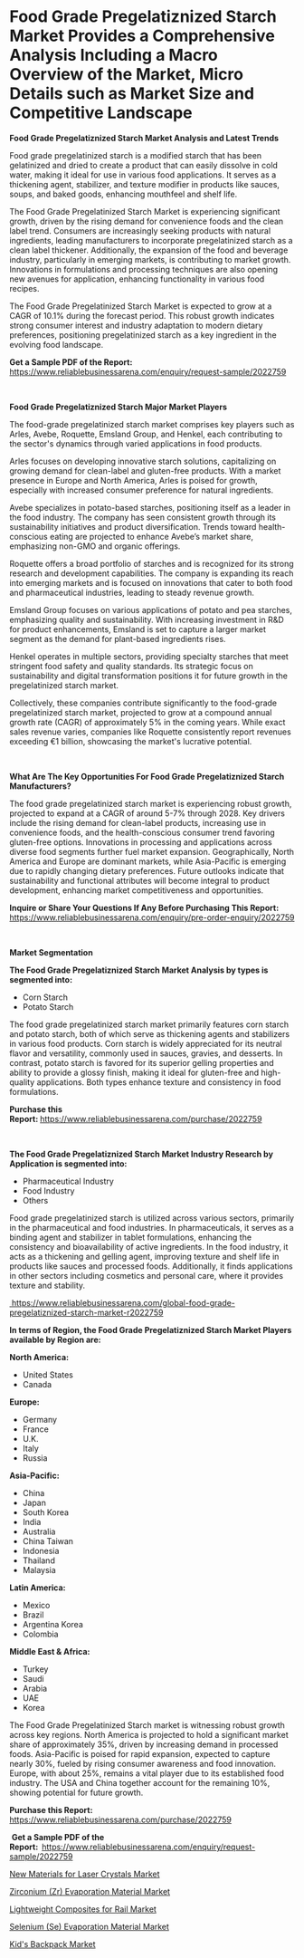 <p><h1>Food Grade Pregelatiznized Starch Market Provides a Comprehensive Analysis Including a Macro Overview of the Market, Micro Details such as Market Size and Competitive Landscape</h1></p><p><strong>Food Grade Pregelatiznized Starch Market Analysis and Latest Trends</strong></p>
<p><p>Food grade pregelatinized starch is a modified starch that has been gelatinized and dried to create a product that can easily dissolve in cold water, making it ideal for use in various food applications. It serves as a thickening agent, stabilizer, and texture modifier in products like sauces, soups, and baked goods, enhancing mouthfeel and shelf life.</p><p>The Food Grade Pregelatinized Starch Market is experiencing significant growth, driven by the rising demand for convenience foods and the clean label trend. Consumers are increasingly seeking products with natural ingredients, leading manufacturers to incorporate pregelatinized starch as a clean label thickener. Additionally, the expansion of the food and beverage industry, particularly in emerging markets, is contributing to market growth. Innovations in formulations and processing techniques are also opening new avenues for application, enhancing functionality in various food recipes.</p><p>The Food Grade Pregelatinized Starch Market is expected to grow at a CAGR of 10.1% during the forecast period. This robust growth indicates strong consumer interest and industry adaptation to modern dietary preferences, positioning pregelatinized starch as a key ingredient in the evolving food landscape.</p></p>
<p><strong>Get a Sample PDF of the Report:&nbsp;</strong> <a href="https://www.reliablebusinessarena.com/enquiry/request-sample/2022759?utm_campaign=1570&utm_medium=2&utm_source=Github&utm_content=ia&utm_term=30102024&utm_id=food-grade-pregelatiznized-starch">https://www.reliablebusinessarena.com/enquiry/request-sample/2022759</a></p>
<p>&nbsp;</p>
<p><strong>Food Grade Pregelatiznized Starch Major Market Players</strong></p>
<p><p>The food-grade pregelatinized starch market comprises key players such as Arles, Avebe, Roquette, Emsland Group, and Henkel, each contributing to the sector's dynamics through varied applications in food products. </p><p>Arles focuses on developing innovative starch solutions, capitalizing on growing demand for clean-label and gluten-free products. With a market presence in Europe and North America, Arles is poised for growth, especially with increased consumer preference for natural ingredients. </p><p>Avebe specializes in potato-based starches, positioning itself as a leader in the food industry. The company has seen consistent growth through its sustainability initiatives and product diversification. Trends toward health-conscious eating are projected to enhance Avebe’s market share, emphasizing non-GMO and organic offerings. </p><p>Roquette offers a broad portfolio of starches and is recognized for its strong research and development capabilities. The company is expanding its reach into emerging markets and is focused on innovations that cater to both food and pharmaceutical industries, leading to steady revenue growth. </p><p>Emsland Group focuses on various applications of potato and pea starches, emphasizing quality and sustainability. With increasing investment in R&D for product enhancements, Emsland is set to capture a larger market segment as the demand for plant-based ingredients rises. </p><p>Henkel operates in multiple sectors, providing specialty starches that meet stringent food safety and quality standards. Its strategic focus on sustainability and digital transformation positions it for future growth in the pregelatinized starch market. </p><p>Collectively, these companies contribute significantly to the food-grade pregelatinized starch market, projected to grow at a compound annual growth rate (CAGR) of approximately 5% in the coming years. While exact sales revenue varies, companies like Roquette consistently report revenues exceeding €1 billion, showcasing the market's lucrative potential.</p></p>
<p>&nbsp;</p>
<p><strong>What Are The Key Opportunities For Food Grade Pregelatiznized Starch Manufacturers?</strong></p>
<p><p>The food grade pregelatinized starch market is experiencing robust growth, projected to expand at a CAGR of around 5-7% through 2028. Key drivers include the rising demand for clean-label products, increasing use in convenience foods, and the health-conscious consumer trend favoring gluten-free options. Innovations in processing and applications across diverse food segments further fuel market expansion. Geographically, North America and Europe are dominant markets, while Asia-Pacific is emerging due to rapidly changing dietary preferences. Future outlooks indicate that sustainability and functional attributes will become integral to product development, enhancing market competitiveness and opportunities.</p></p>
<p><strong>Inquire or Share Your Questions If Any Before Purchasing This Report:</strong> <a href="https://www.reliablebusinessarena.com/enquiry/pre-order-enquiry/2022759?utm_campaign=1570&utm_medium=2&utm_source=Github&utm_content=ia&utm_term=30102024&utm_id=food-grade-pregelatiznized-starch">https://www.reliablebusinessarena.com/enquiry/pre-order-enquiry/2022759</a></p>
<p>&nbsp;</p>
<p><strong>Market Segmentation</strong></p>
<p><strong>The Food Grade Pregelatiznized Starch Market Analysis by types is segmented into:</strong></p>
<p><ul><li>Corn Starch</li><li>Potato Starch</li></ul></p>
<p><p>The food grade pregelatinized starch market primarily features corn starch and potato starch, both of which serve as thickening agents and stabilizers in various food products. Corn starch is widely appreciated for its neutral flavor and versatility, commonly used in sauces, gravies, and desserts. In contrast, potato starch is favored for its superior gelling properties and ability to provide a glossy finish, making it ideal for gluten-free and high-quality applications. Both types enhance texture and consistency in food formulations.</p></p>
<p><strong>Purchase this Report:&nbsp;</strong><a href="https://www.reliablebusinessarena.com/purchase/2022759?utm_campaign=1570&utm_medium=2&utm_source=Github&utm_content=ia&utm_term=30102024&utm_id=food-grade-pregelatiznized-starch">https://www.reliablebusinessarena.com/purchase/2022759</a></p>
<p>&nbsp;</p>
<p><strong>The Food Grade Pregelatiznized Starch Market Industry Research by Application is segmented into:</strong></p>
<p><ul><li>Pharmaceutical Industry</li><li>Food Industry</li><li>Others</li></ul></p>
<p><p>Food grade pregelatinized starch is utilized across various sectors, primarily in the pharmaceutical and food industries. In pharmaceuticals, it serves as a binding agent and stabilizer in tablet formulations, enhancing the consistency and bioavailability of active ingredients. In the food industry, it acts as a thickening and gelling agent, improving texture and shelf life in products like sauces and processed foods. Additionally, it finds applications in other sectors including cosmetics and personal care, where it provides texture and stability.</p></p>
<p><a href="https://www.reliablebusinessarena.com/global-food-grade-pregelatiznized-starch-market-r2022759?utm_campaign=1570&utm_medium=2&utm_source=Github&utm_content=ia&utm_term=30102024&utm_id=food-grade-pregelatiznized-starch">&nbsp;https://www.reliablebusinessarena.com/global-food-grade-pregelatiznized-starch-market-r2022759</a></p>
<p><strong>In terms of Region, the Food Grade Pregelatiznized Starch Market Players available by Region are:</strong></p>
<p>
    <p> <strong> North America: </strong>
        <ul>
            <li>United States</li>
            <li>Canada</li>
        </ul>
        </p> 
    <p> <strong> Europe: </strong>
        <ul>
            <li>Germany</li>
            <li>France</li>
            <li>U.K.</li>
            <li>Italy</li>
            <li>Russia</li>
        </ul>
        </p> 
    <p> <strong> Asia-Pacific: </strong>
        <ul>
            <li>China</li>
            <li>Japan</li>
            <li>South Korea</li>
            <li>India</li>
            <li>Australia</li>
            <li>China Taiwan</li>
            <li>Indonesia</li>
            <li>Thailand</li>
            <li>Malaysia</li>
        </ul>
        </p> 
    <p> <strong> Latin America: </strong>
        <ul>
            <li>Mexico</li>
            <li>Brazil</li>
            <li>Argentina Korea</li>
            <li>Colombia</li>
        </ul>
        </p> 
    <p> <strong> Middle East & Africa: </strong>
        <ul>
            <li>Turkey</li>
            <li>Saudi</li>
            <li>Arabia</li>
            <li>UAE</li>
            <li>Korea</li>
        </ul>
    </p>
    </p>
<p><p>The Food Grade Pregelatinized Starch market is witnessing robust growth across key regions. North America is projected to hold a significant market share of approximately 35%, driven by increasing demand in processed foods. Asia-Pacific is poised for rapid expansion, expected to capture nearly 30%, fueled by rising consumer awareness and food innovation. Europe, with about 25%, remains a vital player due to its established food industry. The USA and China together account for the remaining 10%, showing potential for future growth.</p></p>
<p><strong>Purchase this Report: </strong><a href="https://www.reliablebusinessarena.com/purchase/2022759?utm_campaign=1570&utm_medium=2&utm_source=Github&utm_content=ia&utm_term=30102024&utm_id=food-grade-pregelatiznized-starch">https://www.reliablebusinessarena.com/purchase/2022759</a></p>
<p>&nbsp;<strong>Get a Sample PDF of the Report:&nbsp;&nbsp;</strong><a href="https://www.reliablebusinessarena.com/enquiry/request-sample/2022759?utm_campaign=1570&utm_medium=2&utm_source=Github&utm_content=ia&utm_term=30102024&utm_id=food-grade-pregelatiznized-starch">https://www.reliablebusinessarena.com/enquiry/request-sample/2022759</a></p>
<p><strong></strong></p>
<p><p><a href="https://www.linkedin.com/pulse/new-materials-laser-crystals-market-evolution-regional-adaptations-lrlff?utm_campaign=1570&utm_medium=2&utm_source=Github&utm_content=ia&utm_term=30102024&utm_id=food-grade-pregelatiznized-starch">New Materials for Laser Crystals Market</a></p><p><a href="https://www.linkedin.com/pulse/emerging-technologies-reshaping-zirconium-zr-evaporation-material-sz1ic?utm_campaign=1570&utm_medium=2&utm_source=Github&utm_content=ia&utm_term=30102024&utm_id=food-grade-pregelatiznized-starch">Zirconium (Zr) Evaporation Material Market</a></p><p><a href="https://www.linkedin.com/pulse/lightweight-composites-rail-market-size-segmentation-trends-jbkuf?utm_campaign=1570&utm_medium=2&utm_source=Github&utm_content=ia&utm_term=30102024&utm_id=food-grade-pregelatiznized-starch">Lightweight Composites for Rail Market</a></p><p><a href="https://www.linkedin.com/pulse/global-selenium-se-evaporation-material-market-focus-product-type-vdgpe?utm_campaign=1570&utm_medium=2&utm_source=Github&utm_content=ia&utm_term=30102024&utm_id=food-grade-pregelatiznized-starch">Selenium (Se) Evaporation Material Market</a></p><p><a href="https://www.linkedin.com/pulse/kids-backpack-market-global-trends-forecast-2024-2031-ytzjf?utm_campaign=1570&utm_medium=2&utm_source=Github&utm_content=ia&utm_term=30102024&utm_id=food-grade-pregelatiznized-starch">Kid's Backpack Market</a></p></p>